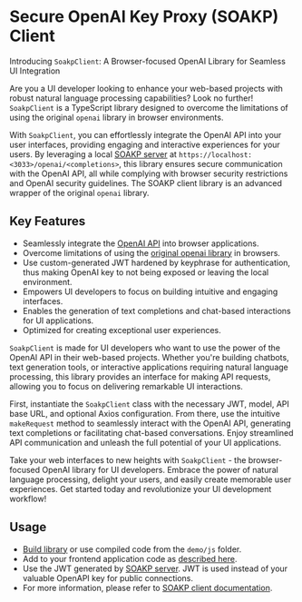 # Secure OpenAI Key Proxy (SOAKP) Client

Introducing `SoakpClient`: A Browser-focused OpenAI Library for Seamless UI Integration

Are you a UI developer looking to enhance your web-based projects with robust natural language processing capabilities? Look no further! `SoakpClient` is a TypeScript library designed to overcome the limitations of using the original `openai` library in browser environments.

With `SoakpClient`, you can effortlessly integrate the OpenAI API into your user interfaces, providing engaging and interactive experiences for your users. By leveraging a local [SOAKP server](https://www.npmjs.com/package/@lehcode/soakp) at `https://localhost:<3033>/openai/<completions>`, this library ensures secure communication with the OpenAI API, all while complying with browser security restrictions and OpenAI security guidelines. The SOAKP client library is an advanced wrapper of the original `openai` library.

## Key Features

- Seamlessly integrate the [OpenAI API](https://platform.openai.com/docs/api-reference) into browser applications.
- Overcome limitations of using the [original openai library](https://www.npmjs.com/package/openai) in browsers.
- Use custom-generated JWT hardened by keyphrase for authentication, thus making OpenAI key to not being exposed or leaving the local environment.
- Empowers UI developers to focus on building intuitive and engaging interfaces.
- Enables the generation of text completions and chat-based interactions for UI applications.
- Optimized for creating exceptional user experiences.

`SoakpClient` is made for UI developers who want to use the power of the OpenAI API in their web-based projects. Whether you're building chatbots, text generation tools, or interactive applications requiring natural language processing, this library provides an interface for making API requests, allowing you to focus on delivering remarkable UI interactions.

First, instantiate the `SoakpClient` class with the necessary JWT, model, API base URL, and optional Axios configuration. From there, use the intuitive `makeRequest` method to seamlessly interact with the OpenAI API, generating text completions or facilitating chat-based conversations. Enjoy streamlined API communication and unleash the full potential of your UI applications.

Take your web interfaces to new heights with `SoakpClient` - the browser-focused OpenAI library for UI developers. Embrace the power of natural language processing, delight your users, and easily create memorable user experiences. Get started today and revolutionize your UI development workflow!

## Usage

- [Build library](./docs/Build.md) or use compiled code from the `demo/js` folder.
- Add to your frontend application code as [described here](./docs/Browser.md).
- Use the JWT generated by [SOAKP server](https://www.npmjs.com/package/@lehcode/soakp). JWT is used instead of your valuable OpenAPI key for public connections.
- For more information, please refer to [SOAKP client documentation](https://lehcode.github.io/soakp/docs/).
